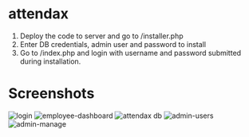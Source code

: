 # attendax
1. Deploy the code to server and go to /installer.php
2. Enter DB credentials, admin user and password to install
3. Go to /index.php and login with username and password submitted during installation.

# Screenshots

![login](https://github.com/laadtushar/attendax/assets/126613921/9ef2c012-3fae-4ba7-b6d2-52331bfd572d)
![employee-dashboard](https://github.com/laadtushar/attendax/assets/126613921/0f4792b1-43cf-47df-97d0-aae2ef07d2d2)
![attendax db](https://github.com/laadtushar/attendax/assets/126613921/ebb26002-0101-4168-afa8-7383ede08312)
![admin-users](https://github.com/laadtushar/attendax/assets/126613921/2f9116f2-53d4-4f28-a29c-5253e3914ef4)
![admin-manage](https://github.com/laadtushar/attendax/assets/126613921/c9ac5823-91fb-4812-b8da-a515bf9d3997)

